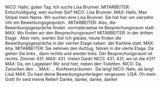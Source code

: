 NICO:
Hallo, guten Tag. Ich suche Lisa Brunner.
MITARBEITER:
Entschuldigung, wen suchen Sie?
NICO:
Lisa Brunner.
MAX:
Hallo, Max Stöpel mein Name. Wir suchen eine Lisa Brunner. Sie hat hier um vierzehn Uhr ein Bewerbungsgespräch .
MITARBEITER:
Also, die Bewerbungsgespräche finden  normalerweise im Besprechungsraum statt .
MAX:
Wo finden wir den Besprechungsraum?
MITARBEITER:
In der dritten Etage . Aber nein, warten Sie! Ich glaube, heute finden die Bewerbungsgespräche in der vierten Etage neben  der Kantine statt.
MAX:
Aha.
MITARBEITER:
Sie nehmen den Aufzug, fahren in die vierte Etage. Da gehen Sie links , dann rechts und wieder links. Der Besprechungsraum ist rechts. Zimmer 431.
MAX:
431. Vielen Dank!
NICO:
431, 431, wo ist die 431?
MAX:
Da, ein Lageplan! Wir sind hier, neben den Toiletten.
NICO:
Da. Zwischen den …
MAX:
… Konferenzräumen . Da lang!
NICO:
Nein, da lang!
Lisa!
MAX:
Du hast deine Bewerbungsunterlagen vergessen.
LISA:
Oh mein Gott! Ihr seid meine Retter! Danke, danke, danke, danke!
